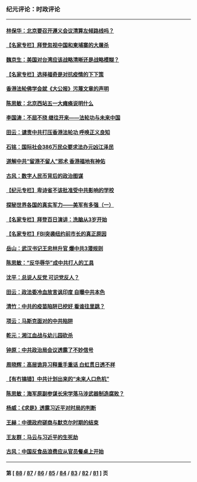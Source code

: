 ### 纪元评论：时政评论
---
#### [林保华：北京要召开遵义会议清算左倾路线吗？](../../pages/nsc1025/n12922082.md) 
#### [【名家专栏】拜登忽视中国和柬埔寨的大屠杀](../../pages/nsc1025/n12921464.md) 
#### [魏京生：美国对台湾应该战略清晰还是战略模糊？](../../pages/nsc1025/n12922045.md) 
#### [【名家专栏】选择福奇是对抗疫情的下下策](../../pages/nsc1025/n12921412.md) 
#### [香港法轮佛学会就《大公报》污蔑文章的声明](../../pages/nsc1025/n12921680.md) 
#### [陈思敏：北京西站五一大瘫痪说明什么](../../pages/nsc1025/n12921166.md) 
#### [李国涛：不屈不挠 继往开来——法轮功与未来中国](../../pages/nsc1025/n12920992.md) 
#### [田云：谴责中共打压香港法轮功 呼唤正义良知](../../pages/nsc1025/n12920408.md) 
#### [石铭：国际社会386万民众要求法办元凶江泽民](../../pages/nsc1025/n12920938.md) 
#### [道解中共“留港不留人”邪术 香港福地有神佑](../../pages/nsc1025/n12920106.md) 
#### [古风：数字人民币背后的政治图谋](../../pages/nsc1025/n12920009.md) 
#### [【纪元专栏】卑诗省不该批准受中共影响的学校](../../pages/nsc1025/n12919980.md) 
#### [探秘世界各国的真实军力——美军有多强（一）](../../pages/nsc1025/n12919608.md) 
#### [【名家专栏】拜登百日演讲：洗脑从3岁开始](../../pages/nsc1025/n12919013.md) 
#### [【名家专栏】FBI突袭纽约前市长的真正原因](../../pages/nsc1025/n12919329.md) 
#### [岳山：武汉书记王忠林升官 爆中共3潜规则](../../pages/nsc1025/n12919498.md) 
#### [陈思敏：“反华辱华”成中共打人的工具](../../pages/nsc1025/n12908128.md) 
#### [沈平：总说人反党 可识党反人？](../../pages/nsc1025/n12919076.md) 
#### [田云：政法委冷血放言讽印度 自曝中共本色](../../pages/nsc1025/n12918889.md) 
#### [清竹：中共的疫苗陷阱已挖好 看谁往里跳？](../../pages/nsc1025/n12918926.md) 
#### [项云：马斯克面对的中共陷阱](../../pages/nsc1025/n12918907.md) 
#### [乾元：湘江血战与幼儿园砍杀](../../pages/nsc1025/n12918863.md) 
#### [钟原：中共政治局会议透露了不妙信号](../../pages/nsc1025/n12918324.md) 
#### [周晓辉：高层诡异习释重手重话 白虹贯日透不祥](../../pages/nsc1025/n12918381.md) 
#### [【有冇搞错】中共计划出来的“未来人口危机”](../../pages/nsc1025/n12917021.md) 
#### [陈思敏：海军原副参谋长宋学落马涉武器制造腐败？](../../pages/nsc1025/n12917790.md) 
#### [杨威：《求是》透露习近平对时局的判断](../../pages/nsc1025/n12917608.md) 
#### [王赫：中德政府磋商与默克尔时期的结束](../../pages/nsc1025/n12917314.md) 
#### [王友群：马云与习近平的生死劫](../../pages/nsc1025/n12916954.md) 
#### [古风：中国反食品浪费应从官员餐桌上开始](../../pages/nsc1025/n12917293.md) 

---
#### 第 [ [88](./88.md) / [87](./87.md) / [86](./86.md) / [85](./85.md) / [84](./84.md) / [83](./83.md) / [82](./82.md) / [81](./81.md) ] 页
